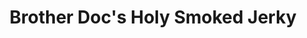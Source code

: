 ---
title: "Brother Doc's Holy Smoked Jerky"
url: /clarksville/brother-docs-holy-smoked-jerky/
shop: deli
---